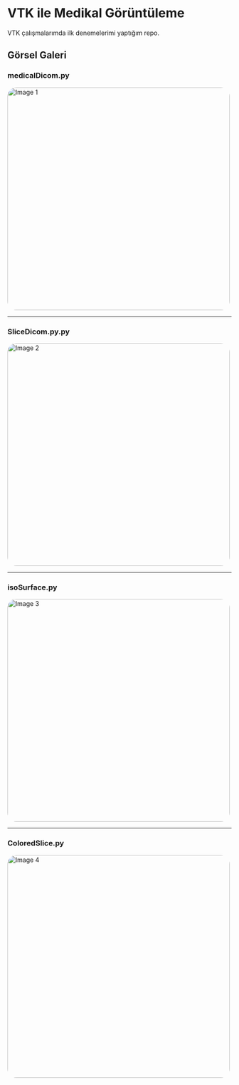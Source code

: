# VTK ile Medikal Görüntüleme
VTK çalışmalarımda ilk denemelerimi yaptığım repo.
## Görsel Galeri
  <h3>medicalDicom.py</h3>
  <img src="https://github.com/user-attachments/assets/0aa40531-8f69-4e94-9877-cf09f4c6ed94" alt="Image 1" width="500" style="border-radius: 20px;">
  <hr>
  <h3>SliceDicom.py.py</h3>
  <img src="https://github.com/user-attachments/assets/963de1b3-7a35-42e1-8e81-eec8ccfdbcdb" alt="Image 2" width="500" style="border-radius: 20px;">
  <hr>
  <h3>isoSurface.py</h3>
  <img src="https://github.com/user-attachments/assets/49fd7da7-a14a-480a-af8c-2d2fd2e3f503" alt="Image 3" width="500" style="border-radius: 20px;">
  <hr>
  <h3>ColoredSlice.py</h3>
  <img src="https://github.com/user-attachments/assets/b945a254-82e7-4865-80fa-5f00e4f15071" alt="Image 4" width="500" style="border-radius: 20px;">

    
